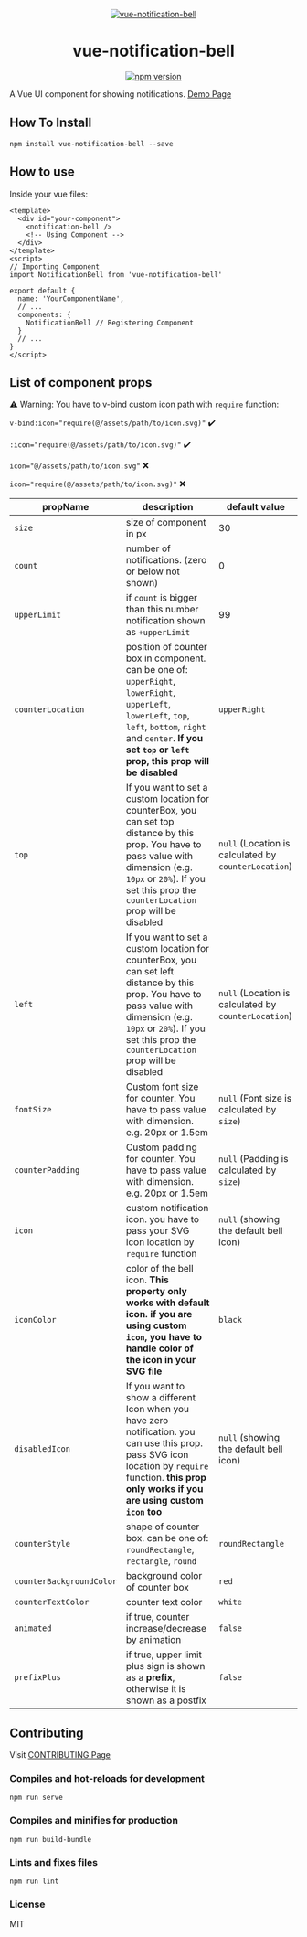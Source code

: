 <p align="center">
  <a href="#">
    <img src="https://github.com/maryayi/vue-notification-bell/blob/master/public/images/bell-demo.png?raw=true" alt="vue-notification-bell" />
  </a>
</p>

<h1 align="center" >vue-notification-bell</h1>

<p align="center" class="badges" >
  <a href="https://badge.fury.io/js/vue-notification-bell"><img src="https://badge.fury.io/js/vue-notification-bell.svg" alt="npm version" /></a>
</p>

A Vue UI component for showing notifications. [Demo Page](https://carrene.github.io/vue-notification-bell/)

## How To Install

```
npm install vue-notification-bell --save
```

## How to use

Inside your vue files:

```vue
<template>
  <div id="your-component">
    <notification-bell />
    <!-- Using Component -->
  </div>
</template>
<script>
// Importing Component
import NotificationBell from 'vue-notification-bell'

export default {
  name: 'YourComponentName',
  // ...
  components: {
    NotificationBell // Registering Component
  }
  // ...
}
</script>
```

## List of component props

:warning: Warning: You have to v-bind custom icon path with `require` function:

`v-bind:icon="require(@/assets/path/to/icon.svg)"` :heavy_check_mark:

`:icon="require(@/assets/path/to/icon.svg)"` :heavy_check_mark:

`icon="@/assets/path/to/icon.svg"` :x:

`icon="require(@/assets/path/to/icon.svg)"` :x:

| propName                 | description                                                                                                                                                                                                                 | default value                                        |
| ------------------------ | --------------------------------------------------------------------------------------------------------------------------------------------------------------------------------------------------------------------------- | ---------------------------------------------------- |
| `size`                   | size of component in px                                                                                                                                                                                                     | 30                                                   |
| `count`                  | number of notifications. (zero or below not shown)                                                                                                                                                                          | 0                                                    |
| `upperLimit`             | if `count` is bigger than this number notification shown as `+upperLimit`                                                                                                                                                   | 99                                                   |
| `counterLocation`        | position of counter box in component. can be one of: `upperRight`, `lowerRight`, `upperLeft`, `lowerLeft`, `top`, `left`, `bottom`, `right` and `center`. **If you set `top` or `left` prop, this prop will be disabled**   | `upperRight`                                         |
| `top`                    | If you want to set a custom location for counterBox, you can set top distance by this prop. You have to pass value with dimension (e.g. `10px` or `20%`). If you set this prop the `counterLocation` prop will be disabled  | `null` (Location is calculated by `counterLocation`) |
| `left`                   | If you want to set a custom location for counterBox, you can set left distance by this prop. You have to pass value with dimension (e.g. `10px` or `20%`). If you set this prop the `counterLocation` prop will be disabled | `null` (Location is calculated by `counterLocation`) |
| `fontSize`               | Custom font size for counter. You have to pass value with dimension. e.g. 20px or 1.5em                                                                                                                                     | `null` (Font size is calculated by `size`)           |
| `counterPadding`         | Custom padding for counter. You have to pass value with dimension. e.g. 20px or 1.5em                                                                                                                                       | `null` (Padding is calculated by `size`)             |
| `icon`                   | custom notification icon. you have to pass your SVG icon location by `require` function                                                                                                                                     | `null` (showing the default bell icon)               |
| `iconColor`              | color of the bell icon. **This property only works with default icon. if you are using custom `icon`, you have to handle color of the icon in your SVG file**                                                               | `black`                                              |
| `disabledIcon`           | If you want to show a different Icon when you have zero notification. you can use this prop. pass SVG icon location by `require` function. **this prop only works if you are using custom `icon` too**                      | `null` (showing the default bell icon)               |
| `counterStyle`           | shape of counter box. can be one of: `roundRectangle`, `rectangle`, `round`                                                                                                                                                 | `roundRectangle`                                     |
| `counterBackgroundColor` | background color of counter box                                                                                                                                                                                             | `red`                                                |
| `counterTextColor`       | counter text color                                                                                                                                                                                                          | `white`                                              |
| `animated`               | if true, counter increase/decrease by animation                                                                                                                                                                             | `false`                                              |
| `prefixPlus`             | if true, upper limit plus sign is shown as a **prefix**, otherwise it is shown as a postfix                                                                                                                                 | `false`                                              |

## Contributing

Visit [CONTRIBUTING Page](https://github.com/Carrene/vue-notification-bell/blob/master/CONTRIBUTING.md)

### Compiles and hot-reloads for development

```
npm run serve
```

### Compiles and minifies for production

```
npm run build-bundle
```

### Lints and fixes files

```
npm run lint
```

### License

MIT
